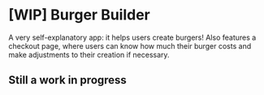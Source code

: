 # [WIP] Burger Builder

A very self-explanatory app: it helps users create burgers! Also features a checkout page, where users can know how much their burger costs and make adjustments to their creation if necessary.

## Still a work in progress
